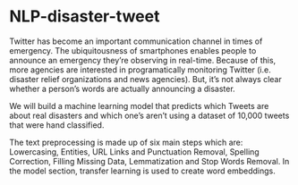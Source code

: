 # NLP-disaster-tweet

Twitter has become an important communication channel in times of emergency.
The ubiquitousness of smartphones enables people to announce an emergency they’re observing in real-time. Because of this, more agencies are interested in programatically monitoring Twitter (i.e. disaster relief organizations and news agencies). But, it’s not always clear whether a person’s words are actually announcing a disaster.

We will build a machine learning model that predicts which Tweets are about real disasters and which one’s aren’t using a dataset of 10,000 tweets that were hand classified.

The text preprocessing is made up of six main steps which are: Lowercasing, Entities, URL Links and Punctuation Removal, Spelling Correction, Filling Missing Data, Lemmatization and Stop Words Removal. In the model section, transfer learning is used to create word embeddings.
